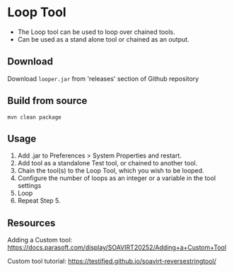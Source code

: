 # Loop Tool
- The Loop tool can be used to loop over chained tools.
- Can be used as a stand alone tool or chained as an output.

## Download
Download `looper.jar` from 'releases' section of Github repository

## Build from source
`mvn clean package`

## Usage
1. Add .jar to Preferences > System Properties and restart.
2. Add tool as a standalone Test tool, or chained to another tool.
3. Chain the tool(s) to the Loop Tool, which you wish to be looped.
4. Configure the number of loops as an integer or a variable in the tool settings
5. Loop
6. Repeat Step 5.

## Resources
Adding a Custom tool:
https://docs.parasoft.com/display/SOAVIRT20252/Adding+a+Custom+Tool

Custom tool tutorial:
https://testified.github.io/soavirt-reversestringtool/